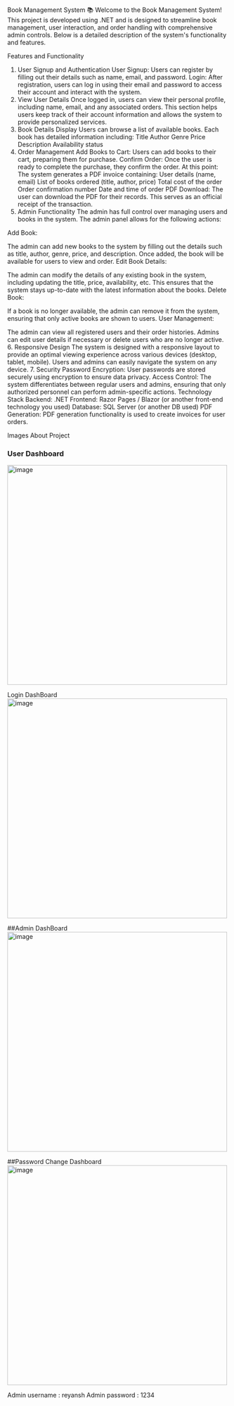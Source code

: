 Book Management System 📚
Welcome to the Book Management System! This project is developed using .NET and is designed to streamline book management, user interaction, and order handling with comprehensive admin controls. Below is a detailed description of the system's functionality and features.

Features and Functionality
1. User Signup and Authentication
User Signup: Users can register by filling out their details such as name, email, and password.
Login: After registration, users can log in using their email and password to access their account and interact with the system.
2. View User Details
Once logged in, users can view their personal profile, including name, email, and any associated orders.
This section helps users keep track of their account information and allows the system to provide personalized services.
3. Book Details Display
Users can browse a list of available books.
Each book has detailed information including:
Title
Author
Genre
Price
Description
Availability status
4. Order Management
Add Books to Cart: Users can add books to their cart, preparing them for purchase.
Confirm Order: Once the user is ready to complete the purchase, they confirm the order. At this point:
The system generates a PDF invoice containing:
User details (name, email)
List of books ordered (title, author, price)
Total cost of the order
Order confirmation number
Date and time of order
PDF Download: The user can download the PDF for their records. This serves as an official receipt of the transaction.
5. Admin Functionality
The admin has full control over managing users and books in the system. The admin panel allows for the following actions:

Add Book:

The admin can add new books to the system by filling out the details such as title, author, genre, price, and description.
Once added, the book will be available for users to view and order.
Edit Book Details:

The admin can modify the details of any existing book in the system, including updating the title, price, availability, etc.
This ensures that the system stays up-to-date with the latest information about the books.
Delete Book:

If a book is no longer available, the admin can remove it from the system, ensuring that only active books are shown to users.
User Management:

The admin can view all registered users and their order histories.
Admins can edit user details if necessary or delete users who are no longer active.
6. Responsive Design
The system is designed with a responsive layout to provide an optimal viewing experience across various devices (desktop, tablet, mobile).
Users and admins can easily navigate the system on any device.
7. Security
Password Encryption: User passwords are stored securely using encryption to ensure data privacy.
Access Control: The system differentiates between regular users and admins, ensuring that only authorized personnel can perform admin-specific actions.
Technology Stack
Backend: .NET 
Frontend: Razor Pages / Blazor (or another front-end technology you used)
Database: SQL Server (or another DB used)
PDF Generation: PDF generation functionality is used to create invoices for user orders.

Images About Project 
<br>

<h3>User Dashboard</h3>
<img width="500" alt="image" src="https://github.com/user-attachments/assets/be33442d-be25-4410-b0f0-f89f43671be9">

Login DashBoard
<img width="500" alt="image" src="https://github.com/user-attachments/assets/16f78e1d-3512-4efb-8a60-812ba4a82f04">

##Admin DashBoard
<img width="500" alt="image" src="https://github.com/user-attachments/assets/c378e686-96a3-41a7-8be7-ba154516e363">

##Password Change Dashboard
<img width="500" alt="image" src="https://github.com/user-attachments/assets/3c6b0f3f-8487-45ff-be3d-6b5a70a5b0a2">







Admin username : reyansh
Admin password : 1234
